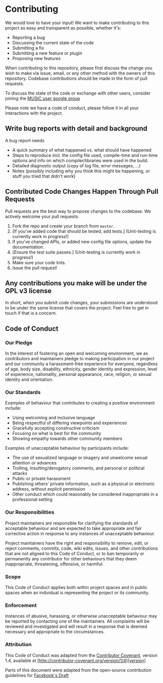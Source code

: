 # Contributing

We would love to have your input! We want to make contributing to this project as easy and transparent as possible, whether it's:

- Reporting a bug
- Discussing the current state of the code
- Submitting a fix
- Submitting a new feature or plugin
- Proposing new features

When contributing to this repository, please first discuss the change you wish to make via issue, email, or any other method with the owners of this repository. Codebase contributions should be made in the form of pull requests.

To discuss the state of the code or exchange with other users, consider joining the [MUSIC user google group](https://groups.google.com/g/cosmo_music)

Please note we have a code of conduct, please follow it in all your interactions with the project.

## Write bug reports with detail and background
A bug report needs

- A quick summary of what happened vs. what should have happened
- Steps to reproduce incl. the config file used, compile-time and run-time options and info on which compiler/libraries were used in the build.
- Detailed diagnostic output (copy of log file, error messages, ...)
- Notes (possibly including why you think this might be happening, or stuff you tried that didn't work)

## Contributed Code Changes Happen Through Pull Requests

Pull requests are the best way to propose changes to the codebase. We actively welcome your pull requests:

1. Fork the repo and create your branch from `master`.
2. [If you've added code that should be tested, add tests.] (Unit-testing is currently work in progress!)
3. If you've changed APIs, or added new config file options, update the documentation.
4. [Ensure the test suite passes.] (Unit-testing is currently work in progress!)
5. Make sure your code lints.
6. Issue the pull request!

## Any contributions you make will be under the GPL v3 license
In short, when you submit code changes, your submissions are understood to be under the same license that covers the project. Feel free to get in touch if that is a concern.

## Code of Conduct

### Our Pledge

In the interest of fostering an open and welcoming environment, we as contributors and maintainers pledge to making participation in our project and our community a harassment-free experience for everyone, regardless of age, body size, disability, ethnicity, gender identity and expression, level of experience, nationality, personal appearance, race, religion, or sexual identity and orientation.

### Our Standards

Examples of behaviour that contributes to creating a positive environment include:

* Using welcoming and inclusive language
* Being respectful of differing viewpoints and experiences
* Gracefully accepting constructive criticism
* Focusing on what is best for the community
* Showing empathy towards other community members

Examples of unacceptable behaviour by participants include:

* The use of sexualized language or imagery and unwelcome sexual attention or advances
* Trolling, insulting/derogatory comments, and personal or political attacks
* Public or private harassment
* Publishing others' private information, such as a physical or electronic address, without explicit permission
* Other conduct which could reasonably be considered inappropriate in a professional setting

### Our Responsibilities

Project maintainers are responsible for clarifying the standards of acceptable behaviour and are expected to take appropriate and fair corrective action in response to any instances of unacceptable behaviour.

Project maintainers have the right and responsibility to remove, edit, or reject comments, commits, code, wiki edits, issues, and other contributions that are not aligned to this Code of Conduct, or to ban temporarily or permanently any contributor for other behaviours that they deem inappropriate, threatening, offensive, or harmful.

### Scope

This Code of Conduct applies both within project spaces and in public spaces when an individual is representing the project or its community. 

### Enforcement

Instances of abusive, harassing, or otherwise unacceptable behaviour may be reported by contacting one of the maintainers. All complaints will be reviewed and investigated and will result in a response that is deemed necessary and appropriate to the circumstances. 

### Attribution

This Code of Conduct was adapted from the [Contributor Covenant][homepage], version 1.4,
available at [http://contributor-covenant.org/version/1/4][version]

[homepage]: http://contributor-covenant.org
[version]: http://contributor-covenant.org/version/1/4/


Parts of this document were adapted from the open-source contribution guidelines for [Facebook's Draft](https://github.com/facebook/draft-js/blob/a9316a723f9e918afde44dea68b5f9f39b7d9b00/CONTRIBUTING.md)